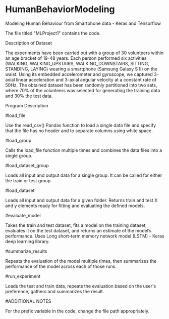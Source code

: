 # HumanBehaviorModeling
Modeling Human Behaviour from Smartphone data - Keras and Tensorflow

The file titled "MLProject1" contains the code.

Description of Dataset

The experiments have been carried out with a group of 30 volunteers within an age bracket of 19-48 years. Each person performed six activities (WALKING, WALKING_UPSTAIRS, WALKING_DOWNSTAIRS, SITTING, STANDING, LAYING) wearing a smartphone (Samsung Galaxy S II) on the waist. Using its embedded accelerometer and gyroscope, we captured 3-axial linear acceleration and 3-axial angular velocity at a constant rate of 50Hz. The obtained dataset has been randomly partitioned into two sets, where 70% of the volunteers was selected for generating the training data and 30% the test data. 

Program Description

#load_file

Use the read_csv() Pandas function to load a single data file and specify that the file has no header and to separate columns using white space.

#load_group

Calls the load_file function multiple times and combines the data files into a single group.

#load_dataset_group

Loads all input and output data for a single group. It can be called for either the train or test group.

#load_dataset

Loads all input and output data for a given folder. Returns train and test X and y elements ready for fitting and evaluating the defined models.

#evaluate_model

Takes the train and test dataset, fits a model on the training dataset, evaluates it on the test dataset, and returns an estimate of the model’s performance. Uses Long short-term memory network model (LSTM) - Keras deep learning library.

#summarize_results

Repeats the evaluation of the model multiple times, then summarizes the performance of the model across each of those runs. 

#run_experiment

Loads the test and train data, repeats the evaluation based on the user's preference, gathers and summarizes the result.


#ADDITIONAL NOTES

For the prefix variable in the code, change the file path appropriately.
